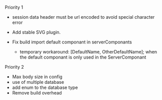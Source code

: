 Priority 1

- session data header must be url encoded to avoid special character error

- Add stable SVG plugin.

- Fix build import default componant in serverComponants
  - temporary workaround: [DefaultName, OtherDefaultName]; when the default componant is only used in the ServerComponant

Priority 2

- Max body size in config
- use of multiple database
- add enum to the database type
- Remove build overhead
